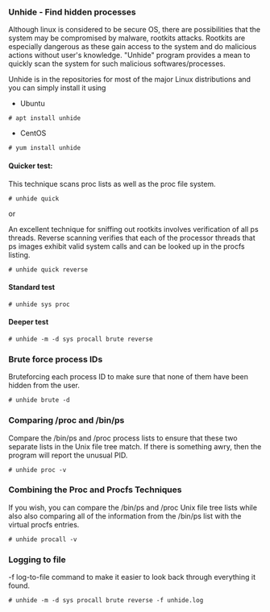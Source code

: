### Unhide - Find hidden processes
Although linux is considered to be secure OS, there are possibilities that the system may be compromised by malware, rootkits attacks. Rootkits are especially dangerous as these gain access to the system and do malicious actions without user's knowledge. "Unhide" program provides a mean to quickly scan the system for such malicious softwares/processes.

Unhide is in the repositories for most of the major Linux distributions and you can simply install it using
* Ubuntu
```
# apt install unhide
```
* CentOS
```
# yum install unhide
```

#### Quicker test:
This technique scans proc lists as well as the proc file system.

```
# unhide quick
```
or

An excellent technique for sniffing out rootkits involves verification of all ps threads. Reverse scanning verifies that each of the processor threads that ps images exhibit valid system calls and can be looked up in the procfs listing.

```
# unhide quick reverse
```

#### Standard test
```
# unhide sys proc
```
#### Deeper test
```
# unhide -m -d sys procall brute reverse
```

### Brute force process IDs
Bruteforcing each process ID to make sure that none of them have been hidden from the user. 
```
# unhide brute -d
```
### Comparing /proc and /bin/ps 
Compare the /bin/ps and /proc process lists to ensure that these two separate lists in the Unix file tree match. If there is something awry, then the program will report the unusual PID. 
```
# unhide proc -v
```
### Combining the Proc and Procfs Techniques
If you wish, you can compare the /bin/ps and /proc Unix file tree lists while also also comparing all of the information from the /bin/ps list with the virtual procfs entries. 
```
# unhide procall -v 
```

### Logging to file
-f log-to-file command to make it easier to look back through everything it found.
```
# unhide -m -d sys procall brute reverse -f unhide.log
```
